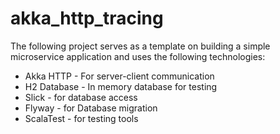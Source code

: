 # akka_http_tracing

The following project serves as a template on building a simple microservice application and uses the 
following technologies:

- Akka HTTP - For server-client communication
- H2 Database - In memory database for testing
- Slick - for database access
- Flyway - for Database migration
- ScalaTest - for testing tools 

